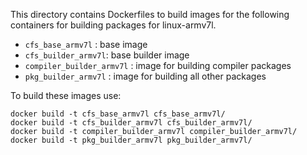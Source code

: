 This directory contains Dockerfiles to build images for the following
containers for building packages for linux-armv7l.

* `cfs_base_armv7l` : base image
* `cfs_builder_armv7l`: base builder image
* `compiler_builder_armv7l` : image for building compiler packages
* `pkg_builder_armv7l` : image for building all other packages

To build these images use:

    docker build -t cfs_base_armv7l cfs_base_armv7l/
    docker build -t cfs_builder_armv7l cfs_builder_armv7l/
    docker build -t compiler_builder_armv7l compiler_builder_armv7l/
    docker build -t pkg_builder_armv7l pkg_builder_armv7l/
